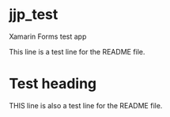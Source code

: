 # jjp_test
Xamarin Forms test app

This line is a test line for the README file.
# Test heading

THIS line is also a test line for the README file.
